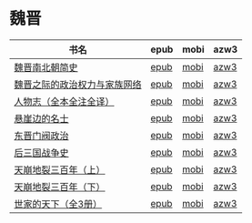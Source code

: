 # 魏晋

| 书名 | epub | mobi | azw3 |
| --- | --- | --- | --- |
| [魏晋南北朝简史](http://ct.dalanmei.com/f/31084289-571713237-787c32) | [epub](http://ct.dalanmei.com/f/31084289-571713237-787c32) | [mobi](http://ct.dalanmei.com/f/31084289-572114448-06f613) | [azw3](http://ct.dalanmei.com/f/31084289-572130118-3f6787) |
| [魏晋之际的政治权力与家族网络](http://ct.dalanmei.com/f/31084289-571712907-3c12c6) | [epub](http://ct.dalanmei.com/f/31084289-571712907-3c12c6) | [mobi](http://ct.dalanmei.com/f/31084289-572114533-58b712) | [azw3](http://ct.dalanmei.com/f/31084289-572131223-487346) |
| [人物志（全本全注全译）](http://ct.dalanmei.com/f/31084289-571705638-1b6b90) | [epub](http://ct.dalanmei.com/f/31084289-571705638-1b6b90) | [mobi](http://ct.dalanmei.com/f/31084289-572115694-09d25c) | [azw3](http://ct.dalanmei.com/f/31084289-572139595-30e037) |
| [悬崖边的名士](http://ct.dalanmei.com/f/31084289-571558245-1e8435) | [epub](http://ct.dalanmei.com/f/31084289-571558245-1e8435) | [mobi](http://ct.dalanmei.com/f/31084289-571916630-ca7692) | [azw3](http://ct.dalanmei.com/f/31084289-572203900-26e8c1) |
| [东晋门阀政治](http://ct.dalanmei.com/f/31084289-571597302-735857) | [epub](http://ct.dalanmei.com/f/31084289-571597302-735857) | [mobi](http://ct.dalanmei.com/f/31084289-572120848-93aabe) | [azw3](http://ct.dalanmei.com/f/31084289-571976835-bef953) |
| [后三国战争史](http://ct.dalanmei.com/f/31084289-571563330-327e12) | [epub](http://ct.dalanmei.com/f/31084289-571563330-327e12) | [mobi](http://ct.dalanmei.com/f/31084289-572015789-d5ca47) | [azw3](http://ct.dalanmei.com/f/31084289-571842977-eff99a) |
| [天崩地裂三百年（上）](http://ct.dalanmei.com/f/31084289-571588099-429d9e) | [epub](http://ct.dalanmei.com/f/31084289-571588099-429d9e) | [mobi](http://ct.dalanmei.com/f/31084289-571772688-78eb8a) | [azw3](http://ct.dalanmei.com/f/31084289-571869024-202feb) |
| [天崩地裂三百年（下）](None) | [epub](None) | [mobi](None) | [azw3](None) |
| [世家的天下（全3册）](None) | [epub](None) | [mobi](None) | [azw3](None) |
